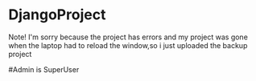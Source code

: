 # DjangoProject

Note! 
I'm sorry because the project has errors and my project was gone when the laptop had to reload the window,so i just uploaded the backup project 


#Admin is SuperUser

